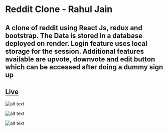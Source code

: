 # Reddit Clone - Rahul Jain

## A clone of reddit using React Js, redux and bootstrap. The Data is stored in a database deployed on render. Login feature uses local storage for the session. Additional features available are upvote, downvote and edit button which can be accessed after doing a dummy sign up

## [Live](https://reddit-six-sage.vercel.app/)

![alt text](https://iili.io/HXGAwkg.png)

![alt text](https://iili.io/HXGAvQR.png)

![alt text](https://iili.io/HXGAg4I.png)
